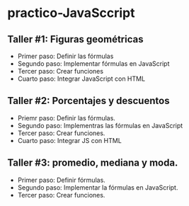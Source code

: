 # practico-JavaSccript

## Taller #1: Figuras geométricas

- Primer paso: Definir las fórmulas
- Segundo paso: Implementar fórmulas en JavaScript
- Tercer paso: Crear funciones
- Cuarto paso: Integrar JavaScript con HTML 

## Taller #2: Porcentajes y descuentos

- Priemr paso: Definir las fórmulas.
- Segundo paso: Implementras las fórmulas en JavaScript
- Tercer paso: Crear funciones.
- Cuarto paso: Integrar JS con HTML

## Taller #3: promedio, mediana y moda.

- Primer paso: Definir fórmulas.
- Segundo paso: Implementar la fórmulas en JavaScript.
- Tercer paso: Crear funciones.